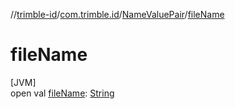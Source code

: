 //[trimble-id](../../../index.md)/[com.trimble.id](../index.md)/[NameValuePair](index.md)/[fileName](file-name.md)

# fileName

[JVM]\
open val [fileName](file-name.md): [String](https://docs.oracle.com/javase/8/docs/api/java/lang/String.html)
